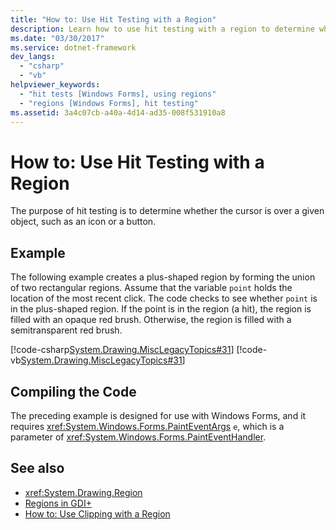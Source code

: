 ```yaml
---
title: "How to: Use Hit Testing with a Region"
description: Learn how to use hit testing with a region to determine whether the cursor is over a certain subject, such as an icon or a button.
ms.date: "03/30/2017"
ms.service: dotnet-framework
dev_langs: 
  - "csharp"
  - "vb"
helpviewer_keywords: 
  - "hit tests [Windows Forms], using regions"
  - "regions [Windows Forms], hit testing"
ms.assetid: 3a4c07cb-a40a-4d14-ad35-008f531910a8
---
```

# How to: Use Hit Testing with a Region

The purpose of hit testing is to determine whether the cursor is over a given object, such as an icon or a button.  
  
## Example  

The following example creates a plus-shaped region by forming the union of two rectangular regions. Assume that the variable `point` holds the location of the most recent click. The code checks to see whether `point` is in the plus-shaped region. If the point is in the region (a hit), the region is filled with an opaque red brush. Otherwise, the region is filled with a semitransparent red brush.  
  
[!code-csharp[System.Drawing.MiscLegacyTopics#31](~/samples/snippets/csharp/VS_Snippets_Winforms/System.Drawing.MiscLegacyTopics/CS/Class1.cs#31)]
[!code-vb[System.Drawing.MiscLegacyTopics#31](~/samples/snippets/visualbasic/VS_Snippets_Winforms/System.Drawing.MiscLegacyTopics/VB/Class1.vb#31)]  
  
## Compiling the Code  

The preceding example is designed for use with Windows Forms, and it requires <xref:System.Windows.Forms.PaintEventArgs> `e`, which is a parameter of <xref:System.Windows.Forms.PaintEventHandler>.  
  
## See also

- <xref:System.Drawing.Region>
- [Regions in GDI+](regions-in-gdi.md)
- [How to: Use Clipping with a Region](how-to-use-clipping-with-a-region.md)
